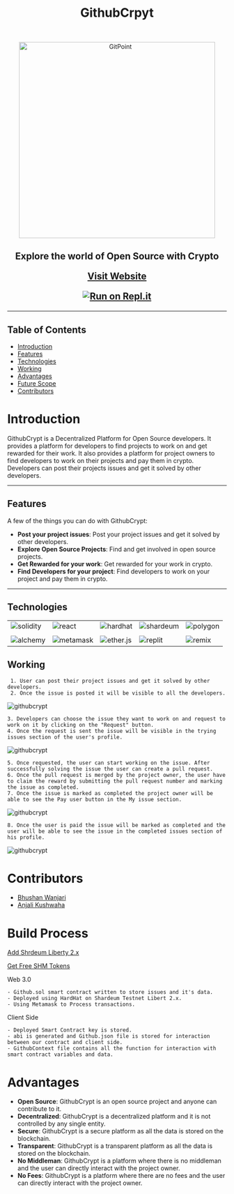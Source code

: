 <h1 align="center"> GithubCrpyt </h1> <br>

<p align="center">
  <a href="https://gitpoint.co/">
    <img alt="GitPoint" title="GitPoint" src="https://user-images.githubusercontent.com/86847380/219954699-d10f9120-222a-4d21-94a8-b01f8282fd29.png" width="450">
  </a>
</p>

<h2 align="center">
Explore the world of Open Source with Crypto

[Visit Website](https://githubcrypt.netlify.app/)

<!-- made with replit-->

[![Run on Repl.it](https://replit.com/badge/github/Bhushan21z/GithubCryptSCrepl)](https://replit.com/@BHUSHANWANJARI/GithubCryptDeploy?v=1)


</h2>

<hr>

## Table of Contents

- [Introduction](#introduction)
- [Features](#features)
- [Technologies](#technologies)
- [Working](#working)
- [Advantages](#advantages)
- [Future Scope](#future-scope)
- [Contributors](#contributors)

# Introduction

GithubCrypt is a Decentralized Platform for Open Source developers. It provides a platform for developers to find projects to work on and get rewarded for their work. It also provides a platform for project owners to find developers to work on their projects and pay them in crypto. Developers can post their projects issues and get it solved by other developers.

<hr>

## Features

A few of the things you can do with GithubCrypt:

- **Post your project issues**: Post your project issues and get it solved by other developers.
- **Explore Open Source Projects**: Find and get involved in open source projects.
- **Get Rewarded for your work**: Get rewarded for your work in crypto.
- **Find Developers for your project**: Find developers to work on your project and pay them in crypto.

<hr>

## Technologies

<table>
<tr >
<td>
  <!-- solidity -->
<img src="https://img.shields.io/badge/Solidity-363636?style=for-the-badge&logo=solidity&logoColor=white" alt="solidity" /> </td>

<td>
<!-- react -->
<img src="https://img.shields.io/badge/React-20232A?style=for-the-badge&logo=react&logoColor=61DAFB" alt="react" /> </td>

<td>
<!-- hardhat -->
<img src="https://img.shields.io/badge/HardHat-363636?style=for-the-badge&logo=hardhat&logoColor=white" alt="hardhat" /> </td>

<td>
<!-- Shardeum -->
<img src="https://img.shields.io/badge/Shardeum-363636?style=for-the-badge&logo=shardeum&logoColor=white" alt="shardeum" /> </td>

<td>
<!-- polygon icon -->
<img src="https://img.shields.io/badge/Polygon-363636?style=for-the-badge&logo=polygon&logoColor=white" alt="polygon" /> </td>
</td>
</tr>

<tr>

<td> 




<tr>

<td>
<!-- alchemy -->
<img src="https://img.shields.io/badge/Alchemy-363636?style=for-the-badge&logo=alchemy&logoColor=white" alt="alchemy" /> </td>

<td>
<!-- metamask -->
<img src="https://img.shields.io/badge/MetaMask-363636?style=for-the-badge&logo=metamask&logoColor=white" alt="metamask" /> </td>

<td>
<!-- ether.js -->
<img src="https://img.shields.io/badge/Ether.js-363636?style=for-the-badge&logo=ether.js&logoColor=white" alt="ether.js" /> </td>

<td>
<!-- replit -->
<img src="https://img.shields.io/badge/Replit-363636?style=for-the-badge&logo=replit&logoColor=white" alt="replit" /> </td>

<td>
<!-- remix -->
<img src="https://img.shields.io/badge/Remix-363636?style=for-the-badge&logo=remix&logoColor=white" alt="remix" /> </td>



</tr>
</table>

## Working

     1. User can post their project issues and get it solved by other developers.
     2. Once the issue is posted it will be visible to all the developers.

<img alt="githubcrypt" title="githubcrypt" src="https://user-images.githubusercontent.com/86847380/219955566-847e5e8b-1c76-4d2b-ac5b-3ce0c610c0ca.png" >

    3. Developers can choose the issue they want to work on and request to work on it by clicking on the "Request" button.
    4. Once the request is sent the issue will be visible in the trying issues section of the user's profile.

<img alt="githubcrypt" title="githubcrypt" src="https://user-images.githubusercontent.com/86847380/219956100-e0c3304d-81d0-4001-8a33-4d64fe9207f4.png" >

    5. Once requested, the user can start working on the issue. After successfully solving the issue the user can create a pull request.
    6. Once the pull request is merged by the project owner, the user have to claim the reward by submitting the pull request number and marking the issue as completed.
    7. Once the issue is marked as completed the project owner will be able to see the Pay user button in the My issue section.

<img alt="githubcrypt" title="githubcrypt" src="https://user-images.githubusercontent.com/86847380/219956807-8454a81e-e7ec-4d09-a0c5-f6735630548a.png" >

    8. Once the user is paid the issue will be marked as completed and the user will be able to see the issue in the completed issues section of his profile.

<img alt="githubcrypt" title="githubcrypt" src="https://user-images.githubusercontent.com/86847380/219956871-ffb0fd82-12cd-4f39-9f19-677a03b17862.png" >

# Contributors

- [Bhushan Wanjari](https://github.com/Bhushan21z)
- [Anjali Kushwaha](https://github.com/Anjali2201)

# Build Process

[Add Shrdeum Liberty 2.x](https://docs.shardeum.org/network/endpoints)

[Get Free SHM Tokens](https://chaindrop.org/?chainid=8081&token=0xeeeeeeeeeeeeeeeeeeeeeeeeeeeeeeeeeeeeeeee)

Web 3.0

```
- Github.sol smart contract written to store issues and it's data.
- Deployed using HardHat on Shardeum Testnet Libert 2.x.
- Using Metamask to Process transactions.
```

Client Side

```
- Deployed Smart Contract key is stored.
- abi is generated and Github.json file is stored for interaction between our contract and client side.
- GithubContext file contains all the function for interaction with smart contract variables and data.

```

# Advantages

- **Open Source**: GithubCrypt is an open source project and anyone can contribute to it.
- **Decentralized**: GithubCrypt is a decentralized platform and it is not controlled by any single entity.
- **Secure**: GithubCrypt is a secure platform as all the data is stored on the blockchain.
- **Transparent**: GithubCrypt is a transparent platform as all the data is stored on the blockchain.
- **No Middleman**: GithubCrypt is a platform where there is no middleman and the user can directly interact with the project owner.
- **No Fees**: GithubCrypt is a platform where there are no fees and the user can directly interact with the project owner.

<!-- # How to Run

1.                    Clone the repository
    `git clone "https://github.com/Bhushan21z/GithubCrypt.git"`)
2.                    Change directory to client
    `$ cd smart_contract`
3.                    Install dependencies

    `$ npm install`

4.                   Install Metamask and Signin to alchemy.

5.                   Create new App under Goerli network.

6.                   Copy its key and paste it in hardhat.config.js file under url.

7.                   Get your metamask account private key and paste it in hardhat.config.js file under account.

8.                   Deploy the contract

    `$ npx hardhat run scripts/deploy.js --network Goerli`

9.                   Copy the contract address and paste it in client/utils under constants.js file.

10.     Copy account key generated by deploying contract and paste it in client/utils under constants.js file.

11.     under smart_contact/artifacts/contracts copy data of Github.json file and paste it under client/utils into Github.json file.

12.     Change directory to client
    `$ cd client`
13.     Install dependencies

    `$ npm install`

14.     Run the client

    `$ npm run dev` -->
